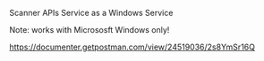 Scanner APIs Service as a Windows Service

Note: works with Micrososft Windows only!

https://documenter.getpostman.com/view/24519036/2s8YmSr16Q
